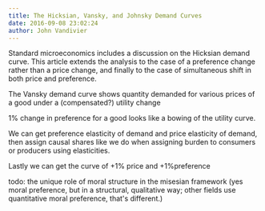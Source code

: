 ```yaml
---
title: The Hicksian, Vansky, and Johnsky Demand Curves
date: 2016-09-08 23:02:24
author: John Vandivier
---
```




Standard microeconomics includes a discussion on the Hicksian demand curve. This article extends the analysis to the case of a preference change rather than a price change, and finally to the case of simultaneous shift in both price and preference.

The Vansky demand curve shows quantity demanded for various prices of a good under a (compensated?) utility change

1% change in preference for a good looks like a bowing of the utility curve.

We can get preference elasticity of demand and price elasticity of demand, then assign causal shares like we do when assigning burden to consumers or producers using elasticities.

Lastly we can get the curve of +1% price and +1%preference

todo: the unique role of moral structure in the misesian framework (yes moral preference, but in a structural, qualitative way; other fields use quantitative moral preference, that's different.)

&nbsp;